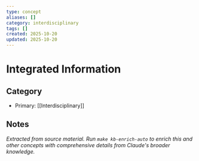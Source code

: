 ```yaml
---
type: concept
aliases: []
category: interdisciplinary
tags: []
created: 2025-10-20
updated: 2025-10-20
---
```


# Integrated Information

## Category

- Primary: [[Interdisciplinary]]

## Notes

*Extracted from source material. Run `make kb-enrich-auto` to enrich this and other concepts with comprehensive details from Claude's broader knowledge.*
